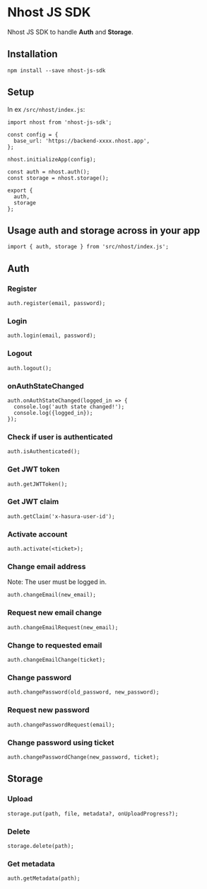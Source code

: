 # Nhost JS SDK

Nhost JS SDK to handle **Auth** and **Storage**.

## Installation

`npm install --save nhost-js-sdk`

## Setup

In ex `/src/nhost/index.js`:

```
import nhost from 'nhost-js-sdk';

const config = {
  base_url: 'https://backend-xxxx.nhost.app',
};

nhost.initializeApp(config);

const auth = nhost.auth();
const storage = nhost.storage();

export {
  auth,
  storage
};
```

## Usage auth and storage across in your app

`import { auth, storage } from 'src/nhost/index.js';`

## Auth

### Register

```
auth.register(email, password);
```

### Login

```
auth.login(email, password);
```

### Logout

```
auth.logout();
```

### onAuthStateChanged

```
auth.onAuthStateChanged(logged_in => {
  console.log('auth state changed!');
  console.log({logged_in});
});
```

### Check if user is authenticated

```
auth.isAuthenticated();
```

### Get JWT token

```
auth.getJWTToken();
```

### Get JWT claim

```
auth.getClaim('x-hasura-user-id');
```

### Activate account

```
auth.activate(<ticket>);
```

### Change email address

Note: The user must be logged in.

```
auth.changeEmail(new_email);
```

### Request new email change

```
auth.changeEmailRequest(new_email);
```

### Change to requested email

```
auth.changeEmailChange(ticket);
```

### Change password

```
auth.changePassword(old_password, new_password);
```

### Request new password

```
auth.changePasswordRequest(email);
```

### Change password using ticket

```
auth.changePasswordChange(new_password, ticket);
```

## Storage

### Upload

```
storage.put(path, file, metadata?, onUploadProgress?);
```

### Delete

```
storage.delete(path);
```

### Get metadata

```
auth.getMetadata(path);
```
